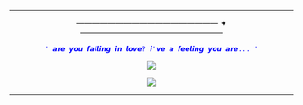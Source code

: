 ***

<p align="center">
—————————————————— ✦ —————————————————— 
</p>


<p align="center">
<code style="color : blue">' 𝙖𝙧𝙚 𝙮𝙤𝙪 𝙛𝙖𝙡𝙡𝙞𝙣𝙜 𝙞𝙣 𝙡𝙤𝙫𝙚? 𝙞'𝙫𝙚 𝙖 𝙛𝙚𝙚𝙡𝙞𝙣𝙜 𝙮𝙤𝙪 𝙖𝙧𝙚... '</code>
</p>

<p align="center">
<img src="https://github.com/user-attachments/assets/4a7efbf2-4768-4ab4-800f-c6f23753a10b"/> 
</p>


<p align="center">
<img src="https://github.com/user-attachments/assets/8a0e81ae-4b75-43ae-84f9-7a908bb8d9b5"/> 
</p>



***

</p>

</p>
<!--

**mochitails/mochitails** is a ✨ _special_ ✨ repository because its `README.md` (this file) appears on your GitHub profile.


